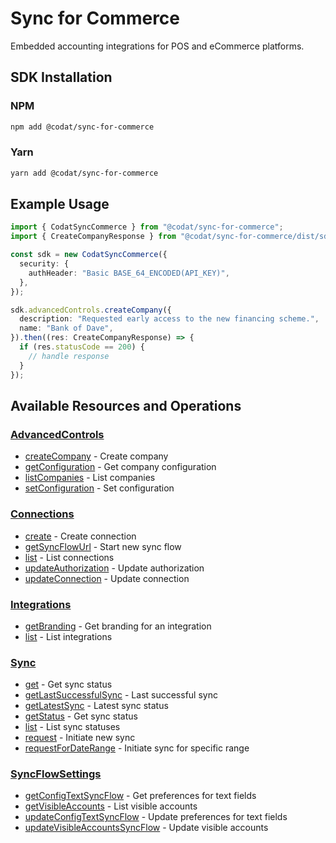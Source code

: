 # Sync for Commerce

<!-- Start Codat Library Description -->
﻿Embedded accounting integrations for POS and eCommerce platforms.
<!-- End Codat Library Description -->

<!-- Start SDK Installation -->
## SDK Installation

### NPM

```bash
npm add @codat/sync-for-commerce
```

### Yarn

```bash
yarn add @codat/sync-for-commerce
```
<!-- End SDK Installation -->

## Example Usage
<!-- Start SDK Example Usage -->


```typescript
import { CodatSyncCommerce } from "@codat/sync-for-commerce";
import { CreateCompanyResponse } from "@codat/sync-for-commerce/dist/sdk/models/operations";

const sdk = new CodatSyncCommerce({
  security: {
    authHeader: "Basic BASE_64_ENCODED(API_KEY)",
  },
});

sdk.advancedControls.createCompany({
  description: "Requested early access to the new financing scheme.",
  name: "Bank of Dave",
}).then((res: CreateCompanyResponse) => {
  if (res.statusCode == 200) {
    // handle response
  }
});
```
<!-- End SDK Example Usage -->

<!-- Start SDK Available Operations -->
## Available Resources and Operations


### [AdvancedControls](docs/sdks/advancedcontrols/README.md)

* [createCompany](docs/sdks/advancedcontrols/README.md#createcompany) - Create company
* [getConfiguration](docs/sdks/advancedcontrols/README.md#getconfiguration) - Get company configuration
* [listCompanies](docs/sdks/advancedcontrols/README.md#listcompanies) - List companies
* [setConfiguration](docs/sdks/advancedcontrols/README.md#setconfiguration) - Set configuration

### [Connections](docs/sdks/connections/README.md)

* [create](docs/sdks/connections/README.md#create) - Create connection
* [getSyncFlowUrl](docs/sdks/connections/README.md#getsyncflowurl) - Start new sync flow
* [list](docs/sdks/connections/README.md#list) - List connections
* [updateAuthorization](docs/sdks/connections/README.md#updateauthorization) - Update authorization
* [updateConnection](docs/sdks/connections/README.md#updateconnection) - Update connection

### [Integrations](docs/sdks/integrations/README.md)

* [getBranding](docs/sdks/integrations/README.md#getbranding) - Get branding for an integration
* [list](docs/sdks/integrations/README.md#list) - List integrations

### [Sync](docs/sdks/sync/README.md)

* [get](docs/sdks/sync/README.md#get) - Get sync status
* [getLastSuccessfulSync](docs/sdks/sync/README.md#getlastsuccessfulsync) - Last successful sync
* [getLatestSync](docs/sdks/sync/README.md#getlatestsync) - Latest sync status
* [getStatus](docs/sdks/sync/README.md#getstatus) - Get sync status
* [list](docs/sdks/sync/README.md#list) - List sync statuses
* [request](docs/sdks/sync/README.md#request) - Initiate new sync
* [requestForDateRange](docs/sdks/sync/README.md#requestfordaterange) - Initiate sync for specific range

### [SyncFlowSettings](docs/sdks/syncflowsettings/README.md)

* [getConfigTextSyncFlow](docs/sdks/syncflowsettings/README.md#getconfigtextsyncflow) - Get preferences for text fields
* [getVisibleAccounts](docs/sdks/syncflowsettings/README.md#getvisibleaccounts) - List visible accounts
* [updateConfigTextSyncFlow](docs/sdks/syncflowsettings/README.md#updateconfigtextsyncflow) - Update preferences for text fields
* [updateVisibleAccountsSyncFlow](docs/sdks/syncflowsettings/README.md#updatevisibleaccountssyncflow) - Update visible accounts